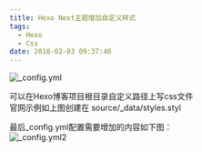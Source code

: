 ```yaml
---
title: Hexo Next主题增加自定义样式
tags:
  - Hexo
  - Css
date: 2018-02-03 09:37:46
---
```



![_config.yml](hexo-next-theme-custom/WX20180203-093229@2x.png-w1100 "默认配置")

可以在Hexo博客项目根目录自定义路径上写css文件  
官网示例如上图创建在 <span class="code-inline">source/_data/styles.styl</span>


最后_config.yml配置需要增加的内容如下图：  
![_config.yml2](hexo-next-theme-custom/WX20180203-093643@2x.png-w1100 "用户配置配置")

